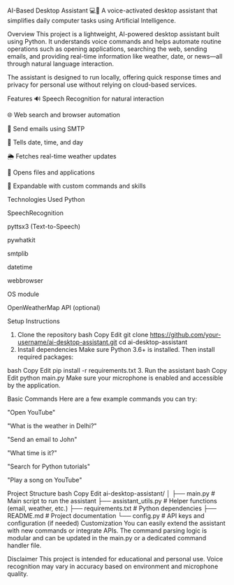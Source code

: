 AI-Based Desktop Assistant 💻🤖
A voice-activated desktop assistant that simplifies daily computer tasks using Artificial Intelligence.

Overview
This project is a lightweight, AI-powered desktop assistant built using Python. It understands voice commands and helps automate routine operations such as opening applications, searching the web, sending emails, and providing real-time information like weather, date, or news—all through natural language interaction.

The assistant is designed to run locally, offering quick response times and privacy for personal use without relying on cloud-based services.

Features
🔊 Speech Recognition for natural interaction

🌐 Web search and browser automation

📨 Send emails using SMTP

📅 Tells date, time, and day

🌦️ Fetches real-time weather updates

📂 Opens files and applications

🧠 Expandable with custom commands and skills

Technologies Used
Python

SpeechRecognition

pyttsx3 (Text-to-Speech)

pywhatkit

smtplib

datetime

webbrowser

OS module

OpenWeatherMap API (optional)

Setup Instructions
1. Clone the repository
bash
Copy
Edit
git clone https://github.com/your-username/ai-desktop-assistant.git
cd ai-desktop-assistant
2. Install dependencies
Make sure Python 3.6+ is installed. Then install required packages:

bash
Copy
Edit
pip install -r requirements.txt
3. Run the assistant
bash
Copy
Edit
python main.py
Make sure your microphone is enabled and accessible by the application.

Basic Commands
Here are a few example commands you can try:

"Open YouTube"

"What is the weather in Delhi?"

"Send an email to John"

"What time is it?"

"Search for Python tutorials"

"Play a song on YouTube"

Project Structure
bash
Copy
Edit
ai-desktop-assistant/
│
├── main.py                # Main script to run the assistant
├── assistant_utils.py     # Helper functions (email, weather, etc.)
├── requirements.txt       # Python dependencies
├── README.md              # Project documentation
└── config.py              # API keys and configuration (if needed)
Customization
You can easily extend the assistant with new commands or integrate APIs. The command parsing logic is modular and can be updated in the main.py or a dedicated command handler file.

Disclaimer
This project is intended for educational and personal use. Voice recognition may vary in accuracy based on environment and microphone quality.
